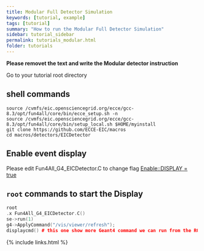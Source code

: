 ```yaml
---
title: Modular Full Detector Simulation
keywords: [tutorial, example]
tags: [tutorial]
summary: "How to run the Modular Full Detector Simulation"
sidebar: tutorial_sidebar
permalink: tutorials_modular.html
folder: tutorials
---
```


**Please removet the text and write the Modular detector instruction**

Go to your tutorial root directory

## shell commands

```
source /cvmfs/eic.opensciencegrid.org/ecce/gcc-8.3/opt/fun4all/core/bin/ecce_setup.sh -n
source /cvmfs/eic.opensciencegrid.org/ecce/gcc-8.3/opt/fun4all/core/bin/setup_local.sh $HOME/myinstall
git clone https://github.com/ECCE-EIC/macros
cd macros/detectors/EICDetector
```

## Enable event display

Please edit Fun4All_G4_EICDetector.C to change flag [Enable::DISPLAY = true](https://github.com/ECCE-EIC/macros/blob/bbc89b3341a0de57ca48a80666b39ec1cd65c12f/detectors/EICDetector/Fun4All_G4_EICDetector.C#L234)


## `root` commands to start the Display

```cpp
root
.x Fun4All_G4_EICDetector.C()
se->run(1)
g4->ApplyCommand("/vis/viewer/refresh");
displaycmd() # this one show more Geant4 command we can run from the ROOT prompt
```

{% include links.html %}
